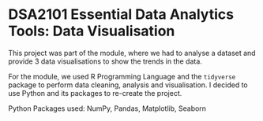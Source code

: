 # DSA2101 Essential Data Analytics Tools: Data Visualisation

This project was part of the module, where we had to analyse a dataset and provide 3 data visualisations to show the trends in the data.

For the module, we used R Programming Language and the `tidyverse` package to perform data cleaning, analysis and visualisation. I decided to use Python and its packages to re-create the project.

Python Packages used: NumPy, Pandas, Matplotlib, Seaborn
